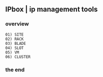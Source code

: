 ## IPbox | ip management tools

### overview
```
01) SITE
02) RACK
03) BLADE
04) SLOT
05) VM
06) CLUSTER
```

### the end
